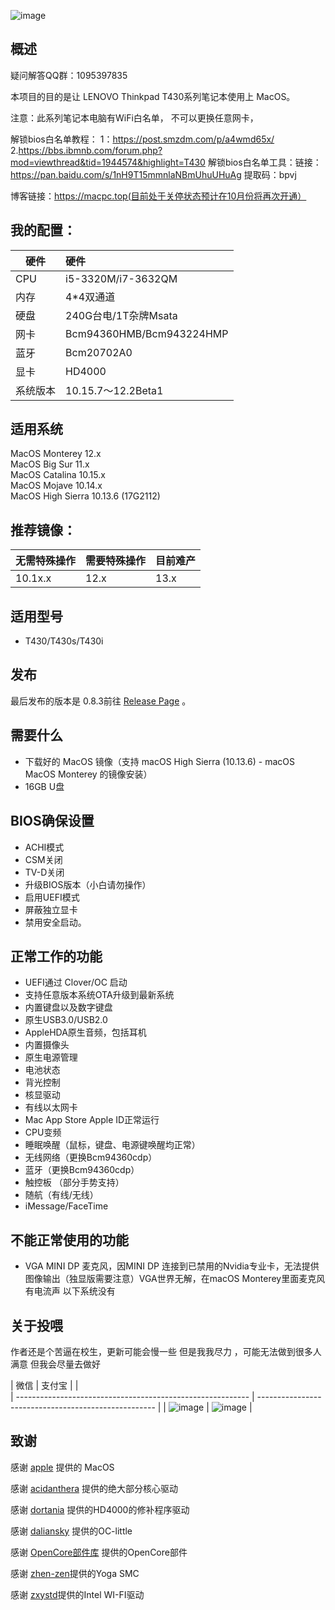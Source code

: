 ![image](https://tva1.sinaimg.cn/large/e6c9d24ely1h4ic1gkvrxj21340u0gqm.jpg)

## 概述

疑问解答QQ群：1095397835

本项目的目的是让 LENOVO Thinkpad T430系列笔记本使用上 MacOS。

注意：此系列笔记本电脑有WiFi白名单， 不可以更换任意网卡，

解锁bios白名单教程：
1：https://post.smzdm.com/p/a4wmd65x/
2.https://bbs.ibmnb.com/forum.php?mod=viewthread&tid=1944574&highlight=T430
解锁bios白名单工具：链接：https://pan.baidu.com/s/1nH9T15mmnlaNBmUhuUHuAg
提取码：bpvj

博客链接：https://macpc.top(目前处于关停状态预计在10月份将再次开通）


## 我的配置：
| 硬件      | 硬件      |
|----------|:-------------------------|
| CPU     | i5-3320M/i7-3632QM                 |
| 内存     | 4*4双通道                |
| 硬盘     | 240G台电/1T杂牌Msata     |
| 网卡     | Bcm94360HMB/Bcm943224HMP |
| 蓝牙     | Bcm20702A0               |
| 显卡     | HD4000                   |
| 系统版本 | 10.15.7～12.2Beta1        |


## 适用系统

MacOS Monterey 12.x  
MacOS Big Sur 11.x  
MacOS Catalina 10.15.x  
MacOS Mojave 10.14.x  
MacOS High Sierra 10.13.6 (17G2112)


## 推荐镜像：
| 无需特殊操作 | 需要特殊操作 | 目前难产 |
|--------------|:-------------|:-------------|
|10.1x.x| 12.x    |13.x    |


## 适用型号

- T430/T430s/T430i

## 发布

最后发布的版本是 0.8.3前往 [Release Page](https://github.com/Xiaoheixu/Thinkpad-T430-s-OpenCorteBootloader/releases/tag/T430-0.8.3) 。

## 需要什么
- 下载好的 MacOS 镜像（支持 macOS High Sierra (10.13.6) - macOS MacOS Monterey 的镜像安装）
- 16GB U盘

## BIOS确保设置
- ACHI模式
- CSM关闭
- TV-D关闭
- 升级BIOS版本（小白请勿操作）
- 启用UEFI模式
- 屏蔽独立显卡
- 禁用安全启动。
## 正常工作的功能
- UEFI通过 Clover/OC 启动
- 支持任意版本系统OTA升级到最新系统
- 内置键盘以及数字键盘
- 原生USB3.0/USB2.0 
- AppleHDA原生音频，包括耳机
- 内置摄像头
- 原生电源管理
- 电池状态
- 背光控制
- 核显驱动
- 有线以太网卡
- Mac App Store Apple ID正常运行
- CPU变频
- 睡眠唤醒（鼠标，键盘、电源键唤醒均正常）
- 无线网络（更换Bcm94360cdp）
- 蓝牙（更换Bcm94360cdp）
- 触控板 （部分手势支持）
- 随航（有线/无线）
- iMessage/FaceTime

## 不能正常使用的功能
- VGA MINI DP 麦克风，因MINI DP 连接到已禁用的Nvidia专业卡，无法提供图像输出（独显版需要注意）VGA世界无解，在macOS Monterey里面麦克风有电流声 以下系统没有


## 关于投喂

作者还是个苦逼在校生，更新可能会慢一些 但是我我尽力 ，可能无法做到很多人满意 但我会尽量去做好 

| 微信                                                       | 支付宝                                               | |                                                    
| ---------------------------------------------------------- | ---------------------------------------------------- | 
| ![image](https://tva1.sinaimg.cn/large/e6c9d24ely1h4ictm8olyj20af0ah0ti.jpg) | ![image](https://tva1.sinaimg.cn/large/e6c9d24ely1h4ics9jv5hj20h00h0dhf.jpg) | 
## 致谢

感谢 [apple](https://www.apple.com.cn/) 提供的 MacOS  

感谢 [acidanthera](https://github.com/acidanthera) 提供的绝大部分核心驱动 

感谢 [dortania](https://github.com/dortania) 提供的HD4000的修补程序驱动 

感谢 [daliansky](https://github.com/daliansky) 提供的OC-little

感谢 [OpenCore部件库](https://ocbook.tlhub.cn/?q=) 提供的OpenCore部件

感谢 [zhen-zen](https://github.com/zhen-zen)提供的Yoga SMC

感谢 [zxystd](https://github.com/OpenIntelWireless)提供的Intel WI-FI驱动
